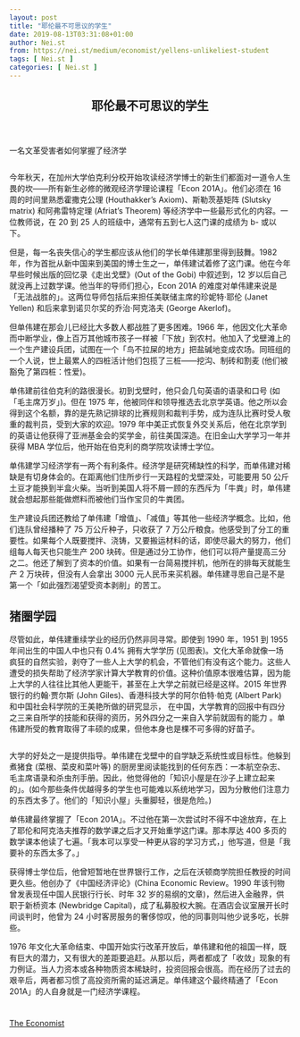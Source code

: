 ```yaml
---
layout: post
title: "耶伦最不可思议的学生"
date: 2019-08-13T03:31:08+01:00
author: Nei.st
from: https://nei.st/medium/economist/yellens-unlikeliest-student
tags: [ Nei.st ]
categories: [ Nei.st ]
---
```


<article class="post-2174 post type-post status-publish format-standard hentry category-economist" id="post-2174">
 <header class="page-header medium Archives">
  <div class="page-header__image">
  </div>
  <div class="page-header__content">
   <h1 class="page-title text-align-center">
    耶伦最不可思议的学生
   </h1>
  </div>
 </header>
 <div class="entry-content aesop-entry-content" id="post-2174-content">
  <link as="font" crossorigin="anonymous" href="//cdn.jsdelivr.net/gh/0nd1jyU39XQ/_/glyph/font-face/0uIzqoZjSuJfvSBnvgXTcApMtcVhMcpr.woff" rel="preload" type="font/woff"/>
  <link as="font" crossorigin="anonymous" href="//cdn.jsdelivr.net/gh/0nd1jyU39XQ/_/glyph/font-face/1sTnSLZWDKucPX6SAk.woff" rel="preload" type="font/woff"/>
  <p class="blog-post__description">
   一名文革受害者如何掌握了经济学
  </p>
  <span id="more-2174">
  </span>
  <div class="navigation__primary-inner">
   <a class="economist__link-logo" href="//nei.st/medium/economist">
   </a>
  </div>
  <div class="container img component-image">
   <div class="aspectRatioPlaceholder">
    <div class="progressiveMedia" data-height="720" data-width="1280">
     <img alt="" class="progressiveMedia-image" data-src="https://cdn.jsdelivr.net/gh/0nd1jyU39XQ/_/img/1/e52bf525ly1g5ecxntekhj20zk0k041n.jpg" src="https://cdn.jsdelivr.net/gh/0nd1jyU39XQ/_/img/1/e52bf525ly1g5ecxntekhj20zk0k041n.jpg"/>
    </div>
   </div>
  </div>
  <p>
   今年秋天，在加州大学伯克利分校开始攻读经济学博士的新生们都面对一道令人生畏的坎——所有新生必修的微观经济学理论课程「Econ 201A」。他们必须在 16 周的时间里熟悉霍撒克公理 (Houthakker’s Axiom)、斯勒茨基矩阵 (Slutsky matrix) 和阿弗雷特定理 (Afriat’s Theorem) 等经济学中一些最形式化的内容。一位教师说，在 20 到 25 人的班级中，通常有五到七人这门课的成绩为 b- 或以下。
  </p>
  <p>
   但是，每一名丧失信心的学生都应该从他们的学长单伟建那里得到鼓舞。1982 年，作为首批从新中国来到美国的博士生之一，单伟建试着修了这门课。他在今年早些时候出版的回忆录《走出戈壁》(Out of the Gobi) 中叙述到，12 岁以后自己就没再上过数学课。他当年的导师们担心，Econ 201A 的难度对单伟建来说是「无法战胜的」。这两位导师包括后来担任美联储主席的珍妮特·耶伦 (Janet Yellen) 和后来拿到诺贝尔奖的乔治·阿克洛夫 (George Akerlof)。
  </p>
  <p>
   但单伟建在那会儿已经比大多数人都战胜了更多困难。1966 年，他因文化大革命而中断学业，像上百万其他城市孩子一样被「下放」到农村。他加入了戈壁滩上的一个生产建设兵团，试图在一个「鸟不拉屎的地方」把盐碱地变成农场。同班组的一个人说，世上最累人的四桩活计他们包揽了三桩——挖沟、制砖和割麦 (他们被豁免了第四桩：性爱)。
  </p>
  <p>
   单伟建前往伯克利的路很漫长。初到戈壁时，他只会几句英语的语录和口号 (如「毛主席万岁」)。但在 1975 年，他被同伴和领导推选去北京学英语。他之所以会得到这个名额，靠的是先熟记排球的比赛规则和裁判手势，成为连队比赛时受人敬重的裁判员，受到大家的欢迎。1979 年中美正式恢复外交关系后，他在北京学到的英语让他获得了亚洲基金会的奖学金，前往美国深造。在旧金山大学学习一年并获得 MBA 学位后，他开始在伯克利的商学院攻读博士学位。
  </p>
  <p>
   单伟建学习经济学有一两个有利条件。经济学是研究稀缺性的科学，而单伟建对稀缺是有切身体会的。在距离他们住所步行一天路程的戈壁深处，可能要用 50 公斤土豆才能换到半盒火柴。当听到美国人将不屑一顾的东西斥为「牛粪」时，单伟建就会想起那些能做燃料而被他们当作宝贝的牛粪团。
  </p>
  <div class="code-block code-block-1" style="margin: 8px 0; clear: both;">
   <div class="container ads_KbHEVhh8Rw">
    <div class="card card--blog post-sidebar">
     <div class="card-body">
      <div class="logo_ngcontent-kty-0">
      </div>
      <div class="iframe-blocker U6XAMK63Vh00WqvF2BacIQ">
       <div class="background-h60B">
       </div>
       <div class="WumZiPCS4MeMw4pxQ">
       </div>
      </div>
     </div>
     <div class="card-footer">
      <div class="card-footer-wrapper" layout="row bottom-left">
      </div>
     </div>
    </div>
   </div>
  </div>
  <p>
   生产建设兵团还教给了单伟建「增值」、「减值」等其他一些经济学概念。比如，他们连队曾经播种了 75 万公斤种子，只收获了 7 万公斤粮食。他感受到了分工的重要性。如果每个人既要搅拌、浇铸，又要搬运材料的话，即使尽最大的努力，他们组每人每天也只能生产 200 块砖。但是通过分工协作，他们可以将产量提高三分之二。他还了解到了资本的价值。如果有一台简易搅拌机，他所在的排每天就能生产 2 万块砖，但没有人会拿出 3000 元人民币来买机器。单伟建寻思自己是不是第一个「如此强烈渴望受资本剥削」的苦工。
  </p>
  <p>
   <h2>
    猪圈学园
   </h2>
  </p>
  <p>
   尽管如此，单伟建重续学业的经历仍然非同寻常。即使到 1990 年，1951 到 1955 年间出生的中国人中也只有 0.4% 拥有大学学历 (见图表)。文化大革命就像一场疯狂的自然实验，剥夺了一些人上大学的机会，不管他们有没有这个能力。这些人遭受的损失帮助了经济学家计算大学教育的价值。这种价值原本很难估算，因为能上大学的人往往比其他人更能干，甚至在上大学之前就已经是这样。2015 年世界银行的约翰·贾尔斯 (John Giles)、香港科技大学的阿尔伯特·帕克 (Albert Park) 和中国社会科学院的王美艳所做的研究显示，
   <span class="markup--p">
    在中国，大学教育的回报中有四分之三来自所学的技能和获得的资历，另外四分之一来自入学前就固有的能力
   </span>
   。单伟建所受的教育取得了丰硕的成果，但他本身也是棵不可多得的好苗子。
  </p>
  <div class="container img">
   <div class="aspectRatioPlaceholder">
    <div class="progressiveMedia" data-height="757" data-width="1280">
     <img alt="" class="progressiveMedia-image lazyload" data-src="https://cdn.jsdelivr.net/gh/0nd1jyU39XQ/_/img/1/e52bf525ly1g5ecywpi37j20zk0l1gs9.jpg" id="zoom-default" src="https://cdn.jsdelivr.net/gh/0nd1jyU39XQ/_/img/1/e52bf525ly1g5ecywpi37j20zk0l1gs9.jpg"/>
    </div>
   </div>
  </div>
  <p>
   大学的好处之一是提供指导。单伟建在戈壁中的自学缺乏系统性或目标性。他躲到煮猪食 (菜根、菜皮和菜叶等) 的厨房里阅读能找到的任何东西：一本航空杂志、毛主席语录和杀虫剂手册。因此，他觉得他的「知识小屋是在沙子上建立起来的」。(如今那些条件优越得多的学生也可能难以系统地学习，因为分散他们注意力的东西太多了。他们的「知识小屋」头重脚轻，很是危险。)
  </p>
  <p>
   单伟建最终掌握了「Econ 201A」。不过他在第一次尝试时不得不中途放弃，在上了耶伦和阿克洛夫推荐的数学课之后才又开始重学这门课。那本厚达 400 多页的数学课本他读了七遍。「我本可以享受一种更从容的学习方式，」他写道，但是「我要补的东西太多了。」
  </p>
  <p>
   获得博士学位后，他曾短暂地在世界银行工作，之后在沃顿商学院担任教授的时间更久些。他创办了《中国经济评论》(China Economic Review。1990 年该刊物曾发表现任中国人民银行行长、时年 32 岁的易纲的文章)，然后进入金融界，供职于新桥资本 (Newbridge Capital)，成了私募股权大腕。在酒店会议室展开长时间谈判时，他曾为 24 小时客房服务的奢侈惊叹，他的同事则叫他少说多吃，长胖些。
  </p>
  <div class="code-block code-block-1" style="margin: 8px 0; clear: both;">
   <div class="container ads_KbHEVhh8Rw">
    <div class="card card--blog post-sidebar">
     <div class="card-body">
      <div class="logo_ngcontent-kty-0">
      </div>
      <div class="iframe-blocker U6XAMK63Vh00WqvF2BacIQ">
       <div class="background-h60B">
       </div>
       <div class="WumZiPCS4MeMw4pxQ">
       </div>
      </div>
     </div>
     <div class="card-footer">
      <div class="card-footer-wrapper" layout="row bottom-left">
      </div>
     </div>
    </div>
   </div>
  </div>
  <p>
   1976 年文化大革命结束、中国开始实行改革开放后，单伟建和他的祖国一样，既有巨大的潜力，又有很大的差距要追赶。从那以后，两者都成了「收敛」现象的有力例证。当人力资本或各种物质资本稀缺时，投资回报会很高。而在经历了过去的艰辛后，两者都习惯了高投资所需的延迟满足。单伟建这个最终精通了「Econ 201A」的人自身就是一门经济学课程。
  </p>
  <div class="container ag ah">
   <div class="fe n el">
    <a class="dt du bn bo bp bq br bs bt bu dv dw bx by dx dy" href="https://nei.st/medium/economist?source=https://www.economist.com/finance-and-economics/2019/07/04/how-a-victim-of-the-cultural-revolution-mastered-economics">
     <div class="c ff fg ag ah fh el fi fj ce fk fl fm fn fo fp fq fr fs ft fu">
      <div class="bs em en eo ep eq fv ah fw fg ag bm eu fx q fy fz p ac">
      </div>
     </div>
    </a>
   </div>
  </div>
  <div class="code-block code-block-2" style="margin: 8px 0; clear: both;">
   <br/>
   <div class="container ads_KbHEVhh8Rw">
    <div class="card card--blog post-sidebar">
     <div class="card-body">
      <div class="logo_ngcontent-kty-0">
      </div>
      <div class="iframe-blocker U6XAMK63Vh00WqvF2BacIQ">
       <div class="background-h60B">
       </div>
       <div class="WumZiPCS4MeMw4pxQ">
       </div>
      </div>
     </div>
     <div class="card-footer">
      <div class="card-footer-wrapper" layout="row bottom-left">
      </div>
     </div>
    </div>
   </div>
  </div>
 </div>
 <footer class="entry-footer">
  <div class="categories icon-link">
   <a href="https://nei.st/category/medium/economist" rel="category tag">
    The Economist
   </a>
  </div>
 </footer>
</article>

